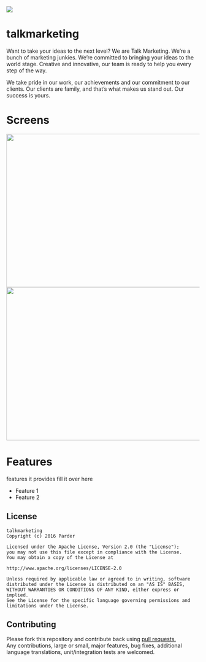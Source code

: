 <img src="https://s3.amazonaws.com/talk-public/logo.png" >

# talkmarketing 

Want to take your ideas to the next level? We are Talk Marketing. We’re a bunch of marketing junkies. We’re committed to bringing your ideas to the world stage. Creative and innovative, our team is ready to help you every step of the way.

We take pride in our work, our achievements and our commitment to our clients. Our clients are family, and that’s what makes us stand out. Our success is yours.
 
# Screens
<img src="Your ScreenShot1 URL" align="right" height="400" width="600" >
<img src="Your ScreenShot2 URL"  height="400" width="600" >

# Features 
features it provides fill it over here

<ul>
<li> Feature 1</li>
<li> Feature 2</li>
</ul>


## License

```
talkmarketing
Copyright (c) 2016 Parder

Licensed under the Apache License, Version 2.0 (the "License");
you may not use this file except in compliance with the License.
You may obtain a copy of the License at

http://www.apache.org/licenses/LICENSE-2.0

Unless required by applicable law or agreed to in writing, software
distributed under the License is distributed on an "AS IS" BASIS,
WITHOUT WARRANTIES OR CONDITIONS OF ANY KIND, either express or implied.
See the License for the specific language governing permissions and
limitations under the License.
```
## Contributing

Please fork this repository and contribute back using <a href="https://github.com/Klatalk/talkmarketing/pulls">pull requests.</a><br>
Any contributions, large or small, major features, bug fixes, additional language translations, unit/integration tests are welcomed.

